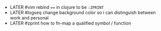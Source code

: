 - LATER #vim rebind `==` in clojure to be `:ZPRINT`
- LATER #logseq change background color so i can distinguish between work and personal
- LATER #zprint how to fn-map a qualified symbol / function